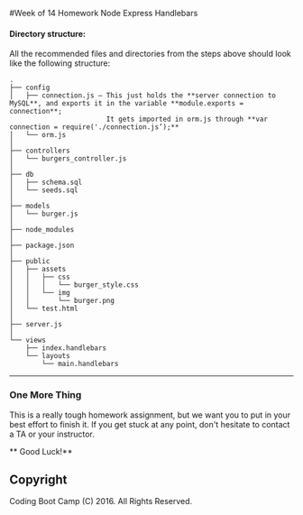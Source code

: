 #Week of 14 Homework Node Express Handlebars

#### Directory structure:
All the recommended files and directories from the steps above should look like the following structure:
```
.
├── config
│   ├── connection.js — This just holds the **server connection to MySQL**, and exports it in the variable **module.exports = connection**;
						It gets imported in orm.js through **var connection = require('./connection.js’);**
│   └── orm.js
│ 
├── controllers
│   └── burgers_controller.js
│
├── db
│   ├── schema.sql
│   └── seeds.sql
│
├── models
│   └── burger.js
│ 
├── node_modules
│ 
├── package.json
│
├── public
│   ├── assets
│   │   ├── css
│   │   │   └── burger_style.css
│   │   └── img
│   │       └── burger.png
│   └── test.html
│
├── server.js
│
└── views
    ├── index.handlebars
    └── layouts
        └── main.handlebars
```

-------
### One More Thing
This is a really tough homework assignment, but we want you to put in your best effort to finish it. If you get stuck at any point, don't hesitate to contact a TA or your instructor.

** Good Luck!**

## Copyright
Coding Boot Camp (C) 2016. All Rights Reserved.
